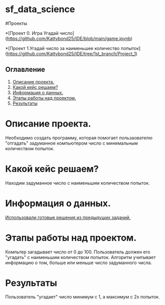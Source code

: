 # sf_data_science
#Проекты

*[Проект 0. Игра Угадай число] (https://github.com/Kattybond25/IDE/blob/main/game.ipynb)


*[Проект 1.Угадай число за наименьшее количество попыток] (https://github.com/Kattybond25/IDE/tree/1st_branch/Project_1)
## Оглавление
1. [Описание проекта.]()
2. [Какой кейс решаем?]()
3. [Информация о данных.]()
4. [Этапы работы над проектом.]()
5. [Результаты]()

# Описание проекта.
Необходимо создать программу, которая помогает пользаователю "отгадать" задуманное компьютером число с минимальным количеством попыток.
# Какой  кейс решаем?
Находим задуманное число с наименьшим количеством попыток.
# Информация о данных.
[Использовали готовые решения из предыдущих заданий.](https://github.com/Kattybond25/IDE/blob/1st_branch/Project_0/game.py)
# Этапы работы над проектом.
Компьтер загадывает число от 0 до 100.
Пользователь должен его "угадать" с наименьшим количеством попыток.
Алгоритм учитывает информацию о том, больше или меньше число задуманного числа.  
# Результаты
Пользователь "угадает" число минимум с 1, а максимум с 2х попыток. 